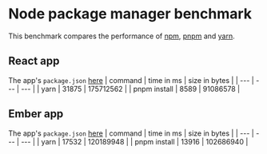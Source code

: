 
# Node package manager benchmark

This benchmark compares the performance of [npm](https://github.com/npm/npm), [pnpm](https://github.com/rstacruz/pnpm) and [yarn](https://github.com/yarnpkg/yarn).

## React app

The app's `package.json` [here](./fixtures/react-app/package.json)
      | command | time in ms | size in bytes |
      | --- | --- | --- |
      | yarn | 31875 | 175712562 |
      | pnpm install | 8589 | 91086578 |

## Ember app

The app's `package.json` [here](./fixtures/ember-quickstart/package.json)
      | command | time in ms | size in bytes |
      | --- | --- | --- |
      | yarn | 17532 | 120189948 |
      | pnpm install | 13916 | 102686940 |
